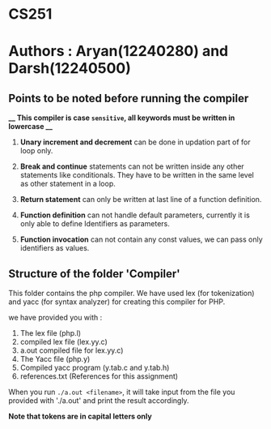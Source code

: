 # CS251

# Authors : Aryan(12240280) and Darsh(12240500)


## Points to be noted before running the compiler

 **__ This compiler is case `sensitive`, all keywords must be written in lowercase __**

1. **Unary increment and decrement** can be done in updation part of for loop only.

2. **Break and continue** statements can not be written inside any other statements like conditionals. They have to be written in the same level as other statement in a loop.

3. **Return statement** can only be written at last line of a function definition.

4. **Function definition** can not handle default parameters, currently it is only able to define Identifiers as parameters.

5. **Function invocation** can not contain any const values, we can pass only identifiers as values.



## Structure of the folder 'Compiler'


This folder contains the php compiler.
We have used lex (for tokenization) and yacc (for syntax analyzer) for creating this compiler for PHP.

we have provided you with :

1. The lex file (php.l)
2. compiled lex file (lex.yy.c)
3. a.out compiled file for lex.yy.c)
4. The Yacc file (php.y)
5. Compiled yacc program (y.tab.c and y.tab.h)
6. references.txt (References for this assignment)

When you run `./a.out <filename>`, it will take input from the file you provided with './a.out' and print the result accordingly.


**Note that tokens are in capital letters only**
